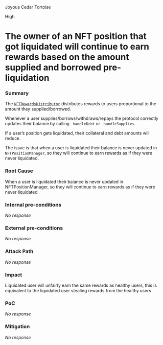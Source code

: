 Joyous Cedar Tortoise

High

# The owner of an NFT position that got liquidated will continue to earn rewards based on the amount supplied and borrowed pre-liquidation

### Summary

The [`NFTRewardsDistributor`](https://github.com/sherlock-audit/2024-06-new-scope/blob/a150815e6e6cae8b14a4ca5bb05d545f6a5e07ae/zerolend-one/contracts/core/positions/NFTRewardsDistributor.sol#L35) distributes rewards to users proportional to the amount they supplied/borrowed.

Whenever a user supplies/borrows/withdraws/repays the protocol correctly updates their balance by calling `_handleDebt` or `_handleSupplies`.

If a user’s position gets liquidated, their collateral and debt amounts will reduce.

The issue is that when a user is liquidated their balance is never updated in `NFTPositionManager`, so they will continue to earn rewards as if they were never liquidated.

### Root Cause

When a user is liquidated their balance is never updated in NFTPositionManager, so they will continue to earn rewards as if they were never liquidated

### Internal pre-conditions

_No response_

### External pre-conditions

_No response_

### Attack Path

_No response_

### Impact

Liquidated user will unfairly earn the same rewards as healthy users, this is equivalent to the liquidated user stealing rewards from the healthy users

### PoC

_No response_

### Mitigation

_No response_